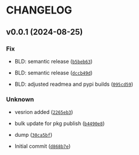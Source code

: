 # CHANGELOG

## v0.0.1 (2024-08-25)

### Fix

* BLD: semantic release ([`b5beb63`](https://github.com/Mjvolk3/Swanki/commit/b5beb63e3c4f7cbe876b3802ef0f023dc07d5b1c))

* BLD: semantic release ([`dccb49d`](https://github.com/Mjvolk3/Swanki/commit/dccb49d89ab5f8ec8e9adb785ee65132151f04d1))

* BLD: adjusted readmea and pypi builds ([`095cd59`](https://github.com/Mjvolk3/Swanki/commit/095cd5941f79076a7c32b3d51dd0616706034e7f))

### Unknown

* vesrion added ([`2265eb3`](https://github.com/Mjvolk3/Swanki/commit/2265eb32a45b810ff88c693f24ed4cfffe71fcbe))

* bulk update for pkg publish ([`b4490e8`](https://github.com/Mjvolk3/Swanki/commit/b4490e833ba97e9a2eba205a73529151c3ec9b97))

* dump ([`30ca5bf`](https://github.com/Mjvolk3/Swanki/commit/30ca5bf50e975347d1eb87e6c07a7709606f86a1))

* Initial commit ([`d868b7e`](https://github.com/Mjvolk3/Swanki/commit/d868b7ee2a01d3aec79e7845866f9409b6452e71))
